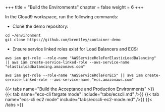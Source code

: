 +++
title = "Build the Environments"
chapter = false
weight = 6
+++

In the Cloud9 workspace, run the following commands:

- Clone the demo repository:

```
cd ~/environment
git clone https://github.com/brentley/container-demo
```

- Ensure service linked roles exist for Load Balancers and ECS:

```
aws iam get-role --role-name "AWSServiceRoleForElasticLoadBalancing" || aws iam create-service-linked-role --aws-service-name "elasticloadbalancing.amazonaws.com"

aws iam get-role --role-name "AWSServiceRoleForECS" || aws iam create-service-linked-role --aws-service-name "ecs.amazonaws.com"
```


{{< tabs name="Build the Acceptance and Production Environments" >}}
{{< tab name="ecs-cli fargate mode" include="tabs/ecscli.md" />}}
{{< tab name="ecs-cli ec2 mode" include="tabs/ecscli-ec2-mode.md" />}}
{{< /tabs >}}

